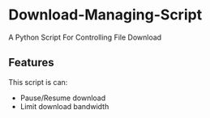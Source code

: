 # Download-Managing-Script
A Python Script For Controlling File Download

## Features
This script is can:
- Pause/Resume download
- Limit download bandwidth
